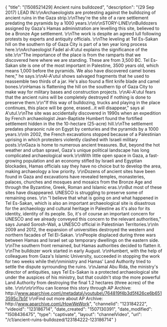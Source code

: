 {
    "title": "[1508521429] Ancient ruins bulldozed",
    "description": "(29 Sep 2017) LEAD IN:\r\nArchaeologists are protesting against the bulldozing of ancient ruins in the Gaza strip.\r\nThey're the site of a rare settlement predating the pyramids by a 1000 years.\r\n\r\nSTORY-LINE\r\nBulldozers assigned by Gaza's Hamas administration are levelling this site, believed to be a Bronze Age settlement. \r\nThe work is despite an agreed lull following protests by experts and antiquity officials. \r\nThe leveling at Tel Es-Sakan hill on the southern tip of Gaza City is part of a ten year long process here.\r\nArchaeologist Fadel al-A'utul explains the significance of the site.\r\n\"The importance of the place is from the ramparts that we discovered here where we are standing. These are from 3,500 BC. Tel Es-Sakan site is one of the most important in Palestine, 3500 years old, which means 1,000 before the pyramids. We also have discovered camel bones here,\" he says.\r\nAl-A'utul shows salvaged fragments that he used to reassemble two thirds of a jar. He's also found a flint knife blade and camel bones.\r\nHamas is flattening the hill on the southern tip of Gaza City to make way for military bases and construction projects. \r\nAl-A'utul fears that the ancient ruins will be completely destroyed if nothing is done to preserve them.\r\n\"If this way of bulldozing, trucks and playing in the place continues, this place will be gone, erased...it will disappear,\" says al A'utul.\r\nThe site was accidentally discovered in 1990s when an expedition by French archaeologist Jean-Baptiste Humbert found the fortified settlement hidden in the the 10-hectare (25-acre) hill.\r\nThe settlement predates pharaonic rule on Egypt by centuries and the pyramids by a 1000 years.\r\nIn 2002, the French excavations stopped because of a Palestinian uprising in which protesters violently clashed with Israeli military posts.\r\nGaza is home to numerous ancient treasures. But, beyond the hot weather and urban sprawl, Gaza's unique political landscape has long complicated archaeological work.\r\nWith little open space in Gaza, a fast-growing population and an economy stifled by Israeli and Egyptian blockades, Hamas officials say they have no choice but to develop the area, making archaeology a low priority. \r\nDozens of ancient sites have been found in Gaza and excavations have revealed temples, monasteries, palaces, churches and mosques and mosaics from the Bronze Age and through the Byzantine, Greek, Roman and Islamic eras.\r\nBut most of these sites have disappeared. UNESCO is struggling to preserve some of remaining ones. \r\n \"I believe that what is going on and what happened in Tel Es-Sakan, which is also an important archaeological site is disastrous for the archaeology and cultural heritage in Palestine as it's also for its identity, identity of its people. So, it's of course an important concern for UNESCO and we already conveyed this concern to the relevant authorities,\" says  Junaid Sorosh-Wali, a UNESCO official in Palestinian Territories.\r\nIn 2009 and 2012, the expansion of universities destroyed the western and northern facades of Tel El-Sakan. \r\nPeople displaced during three wars between Hamas and Israel set up temporary dwellings on the eastern side. \r\nThe southern front remained, but Hamas authorities decided to flatten it. \r\nThe bulldozer work started in early August. \r\nHumbert, with the help of colleagues from Gaza's Islamic University, succeeded in stopping the work for two weeks while the\r\nministry and Hamas' Land Authority tried to settle the dispute syrrounding the ruins. \r\nJamal Abu Rida, the ministry's director of antiquities, says Tel Es-Sakan is a protected archaeological site under the auspices of his ministry, but that couldn't stop the more powerful Land Authority from destroying the final 1.2 hectares (three acres) of the site. \r\n\r\n\r\nYou can license this story through AP Archive: http:\/\/www.aparchive.com\/metadata\/youtube\/764819f4b3d5f426ce6b6513595c7b5f \r\nFind out more about AP Archive: http:\/\/www.aparchive.com\/HowWeWork",
    "channelid": "123184222",
    "videoid": "123186714",
    "date_created": "1507130391",
    "date_modified": "1508436475",
    "type": "captivate",
    "layout": "channelVideo",
    "url": "\/c1\/ancient-ruins-bulldozed\/123184222-123186714"
}